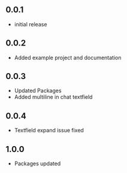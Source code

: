 ## 0.0.1

- initial release

## 0.0.2

- Added example project and documentation

## 0.0.3

- Updated Packages
- Added multiline in chat textfield

## 0.0.4

- Textfield expand issue fixed

## 1.0.0

- Packages updated
